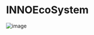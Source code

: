 # INNOEcoSystem
![image](https://github.com/Dilshodov01/INNOEcoSystem/assets/127846504/d1bee411-67e7-4ec9-86d7-f6abf2296fed)


